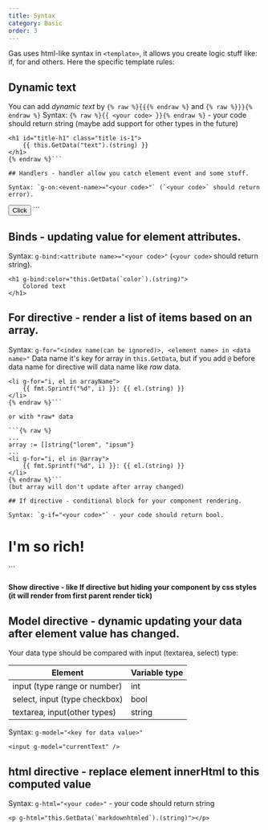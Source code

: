 ```yaml
---
title: Syntax
category: Basic
order: 3
---
```


Gas uses html-like syntax in `<template>`, it allows you create logic stuff like: if, for and others.
Here the specific template rules:

## Dynamic text

You can add *dynamic text* by `{% raw %}{{{% endraw %}` and `{% raw %}}}{% endraw %}`
Syntax: `{% raw %}{{ <your code> }}{% endraw %}` - your code should return string (maybe add support for other types in the future)

```{% raw %}
<h1 id="title-h1" class="title is-1">
    {{ this.GetData("text").(string) }}
</h1>
{% endraw %}```

## Handlers - handler allow you catch element event and some stuff.

Syntax: `g-on:<event-name>="<your code>"` (`<your code>` should return error).

```
<button g-on:click="this.SetData(`click`, this.GetData(`click`).(int)+1))">
    Click
</button>
```

## Binds - updating value for element attributes.

Syntax: `g-bind:<attribute name>="<your code>"` (`<your code>` should return string).

```
<h1 g-bind:color="this.GetData(`color`).(string)">
    Colored text
</h1>
```

## For directive - render a list of items based on an array.

Syntax: `g-for="<index name(can be ignored)>, <element name> in <data name>"`
Data name it's key for array in `this.GetData`,
but if you add `@` before data name for directive will data name like *raw* data.

```{% raw %}
<li g-for="i, el in arrayName">
    {{ fmt.Sprintf("%d", i) }}: {{ el.(string) }}
</li>
{% endraw %}```

or with *raw* data

```{% raw %}
...
array := []string{"lorem", "ipsum"}
...
<li g-for="i, el in @array">
    {{ fmt.Sprintf("%d", i) }}: {{ el.(string) }}
</li>
{% endraw %}```
(but array will don't update after array changed)

## If directive - conditional block for your component rendering.

Syntax: `g-if="<your code>"` - your code should return bool.

```
<h1 g-if="this.GetData(`accountBalance`).(int) > 1000">
    I'm so rich!
</h1>
```

#### Show directive - like If directive but hiding your component by css styles (it will render from first parent render tick)


## Model directive - dynamic updating your data after element value has changed.

Your data type should be compared with input (textarea, select) type:

| Element                       | Variable type |
|-------------------------------|---------------|
| input (type range or number)  | int           |
| select, input (type checkbox) | bool          |
| textarea, input(other types)  | string        |

Syntax: `g-model="<key for data value>"`

```
<input g-model="currentText" />
```

## html directive - replace element innerHtml to this computed value

Syntax: `g-html="<your code>"` - your code should return string

```
<p g-html="this.GetData(`markdownhtmled`).(string)"></p>
```
